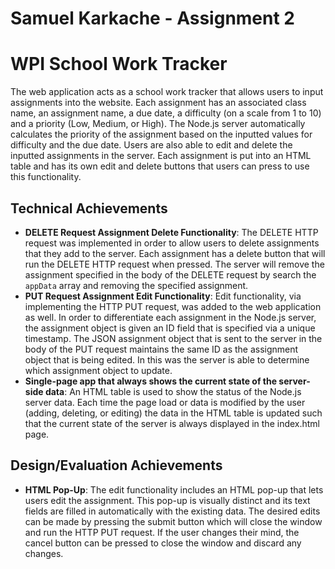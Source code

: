 Samuel Karkache - Assignment 2  
===
# WPI School Work Tracker
The web application acts as a school work tracker that allows users to input assignments into the website. Each assignment has an associated class name, an assignment name, a due date, a 
difficulty (on a scale from 1 to 10) and a priority (Low, Medium, or High). The Node.js server automatically calculates the priority of the assignment based on the inputted values for 
difficulty and the due date. Users are also able to edit and delete the inputted assignments in the server. Each assignment is put into an HTML table and has its own edit and delete buttons
that users can press to use this functionality. 

## Technical Achievements
- **DELETE Request Assignment Delete Functionality**: The DELETE HTTP request was implemented in order to allow users to delete assignments that they add to the server. Each assignment
has a delete button that will run the DELETE HTTP request when pressed. The server will remove the assignment specified in the body of the DELETE request by search the `appData` array and removing
the specified assignment.
- **PUT Request Assignment Edit Functionality**: Edit functionality, via implementing the HTTP PUT request, was added to the web application as well. In order to differentiate each
assignment in the Node.js server, the assignment object is given an ID field that is specified via a unique timestamp. The JSON assignment object that is sent to the server in the
body of the PUT request maintains the same ID as the assignment object that is being edited. In this was the server is able to determine which assignment object to update. 
- **Single-page app that always shows the current state of the server-side data**: An HTML table is used to show the status of the Node.js server data. Each time the page load or
data is modified by the user (adding, deleting, or editing) the data in the HTML table is updated such that the current state of the server is always displayed in the index.html
page. 


## Design/Evaluation Achievements
- **HTML Pop-Up**: The edit functionality includes an HTML pop-up that lets users edit the assignment. This pop-up is visually distinct and its text fields are filled in automatically
with the existing data. The desired edits can be made by pressing the submit button which will close the window and run the HTTP PUT request. If the user changes their mind, the cancel button
can be pressed to close the window and discard any changes.
